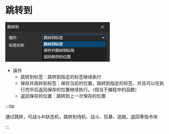 # 跳转到

![](img/jumpTo-1.png)

- 操作
  - 跳转到标签：跳转到指定的标签继续执行
  - 保存并跳转到标签：保存当前的位置，跳转到指定的标签，并且可以在执行完毕后返回保存的位置继续执行。（相当于编程中的函数）
  - 返回保存的位置：跳转到上一次保存的位置

:::tip

通过跳转，可战斗AI状态机，跳转到待机、战斗、狂暴、逃跑、返回等指令块

:::